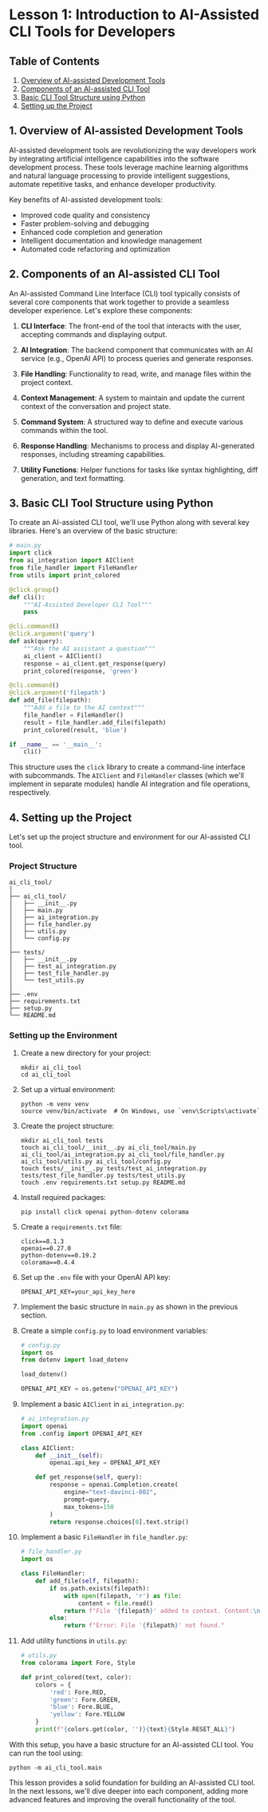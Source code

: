 # Lesson 1: Introduction to AI-Assisted CLI Tools for Developers

## Table of Contents
1. [Overview of AI-assisted Development Tools](#overview)
2. [Components of an AI-assisted CLI Tool](#components)
3. [Basic CLI Tool Structure using Python](#cli-structure)
4. [Setting up the Project](#project-setup)

<a name="overview"></a>
## 1. Overview of AI-assisted Development Tools

AI-assisted development tools are revolutionizing the way developers work by integrating artificial intelligence capabilities into the software development process. These tools leverage machine learning algorithms and natural language processing to provide intelligent suggestions, automate repetitive tasks, and enhance developer productivity.

Key benefits of AI-assisted development tools:
- Improved code quality and consistency
- Faster problem-solving and debugging
- Enhanced code completion and generation
- Intelligent documentation and knowledge management
- Automated code refactoring and optimization

<a name="components"></a>
## 2. Components of an AI-assisted CLI Tool

An AI-assisted Command Line Interface (CLI) tool typically consists of several core components that work together to provide a seamless developer experience. Let's explore these components:

1. **CLI Interface**: The front-end of the tool that interacts with the user, accepting commands and displaying output.

2. **AI Integration**: The backend component that communicates with an AI service (e.g., OpenAI API) to process queries and generate responses.

3. **File Handling**: Functionality to read, write, and manage files within the project context.

4. **Context Management**: A system to maintain and update the current context of the conversation and project state.

5. **Command System**: A structured way to define and execute various commands within the tool.

6. **Response Handling**: Mechanisms to process and display AI-generated responses, including streaming capabilities.

7. **Utility Functions**: Helper functions for tasks like syntax highlighting, diff generation, and text formatting.

<a name="cli-structure"></a>
## 3. Basic CLI Tool Structure using Python

To create an AI-assisted CLI tool, we'll use Python along with several key libraries. Here's an overview of the basic structure:

```python
# main.py
import click
from ai_integration import AIClient
from file_handler import FileHandler
from utils import print_colored

@click.group()
def cli():
    """AI-Assisted Developer CLI Tool"""
    pass

@cli.command()
@click.argument('query')
def ask(query):
    """Ask the AI assistant a question"""
    ai_client = AIClient()
    response = ai_client.get_response(query)
    print_colored(response, 'green')

@cli.command()
@click.argument('filepath')
def add_file(filepath):
    """Add a file to the AI context"""
    file_handler = FileHandler()
    result = file_handler.add_file(filepath)
    print_colored(result, 'blue')

if __name__ == '__main__':
    cli()
```

This structure uses the `click` library to create a command-line interface with subcommands. The `AIClient` and `FileHandler` classes (which we'll implement in separate modules) handle AI integration and file operations, respectively.

<a name="project-setup"></a>
## 4. Setting up the Project

Let's set up the project structure and environment for our AI-assisted CLI tool.

### Project Structure

```
ai_cli_tool/
│
├── ai_cli_tool/
│   ├── __init__.py
│   ├── main.py
│   ├── ai_integration.py
│   ├── file_handler.py
│   ├── utils.py
│   └── config.py
│
├── tests/
│   ├── __init__.py
│   ├── test_ai_integration.py
│   ├── test_file_handler.py
│   └── test_utils.py
│
├── .env
├── requirements.txt
├── setup.py
└── README.md
```

### Setting up the Environment

1. Create a new directory for your project:
   ```
   mkdir ai_cli_tool
   cd ai_cli_tool
   ```

2. Set up a virtual environment:
   ```
   python -m venv venv
   source venv/bin/activate  # On Windows, use `venv\Scripts\activate`
   ```

3. Create the project structure:
   ```
   mkdir ai_cli_tool tests
   touch ai_cli_tool/__init__.py ai_cli_tool/main.py ai_cli_tool/ai_integration.py ai_cli_tool/file_handler.py ai_cli_tool/utils.py ai_cli_tool/config.py
   touch tests/__init__.py tests/test_ai_integration.py tests/test_file_handler.py tests/test_utils.py
   touch .env requirements.txt setup.py README.md
   ```

4. Install required packages:
   ```
   pip install click openai python-dotenv colorama
   ```

5. Create a `requirements.txt` file:
   ```
   click==8.1.3
   openai==0.27.0
   python-dotenv==0.19.2
   colorama==0.4.4
   ```

6. Set up the `.env` file with your OpenAI API key:
   ```
   OPENAI_API_KEY=your_api_key_here
   ```

7. Implement the basic structure in `main.py` as shown in the previous section.

8. Create a simple `config.py` to load environment variables:
   ```python
   # config.py
   import os
   from dotenv import load_dotenv

   load_dotenv()

   OPENAI_API_KEY = os.getenv("OPENAI_API_KEY")
   ```

9. Implement a basic `AIClient` in `ai_integration.py`:
   ```python
   # ai_integration.py
   import openai
   from .config import OPENAI_API_KEY

   class AIClient:
       def __init__(self):
           openai.api_key = OPENAI_API_KEY

       def get_response(self, query):
           response = openai.Completion.create(
               engine="text-davinci-002",
               prompt=query,
               max_tokens=150
           )
           return response.choices[0].text.strip()
   ```

10. Implement a basic `FileHandler` in `file_handler.py`:
    ```python
    # file_handler.py
    import os

    class FileHandler:
        def add_file(self, filepath):
            if os.path.exists(filepath):
                with open(filepath, 'r') as file:
                    content = file.read()
                return f"File '{filepath}' added to context. Content:\n{content}"
            else:
                return f"Error: File '{filepath}' not found."
    ```

11. Add utility functions in `utils.py`:
    ```python
    # utils.py
    from colorama import Fore, Style

    def print_colored(text, color):
        colors = {
            'red': Fore.RED,
            'green': Fore.GREEN,
            'blue': Fore.BLUE,
            'yellow': Fore.YELLOW
        }
        print(f"{colors.get(color, '')}{text}{Style.RESET_ALL}")
    ```

With this setup, you have a basic structure for an AI-assisted CLI tool. You can run the tool using:

```
python -m ai_cli_tool.main
```

This lesson provides a solid foundation for building an AI-assisted CLI tool. In the next lessons, we'll dive deeper into each component, adding more advanced features and improving the overall functionality of the tool.
